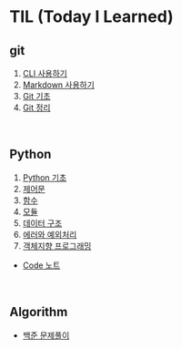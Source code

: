 # TIL (Today I Learned)

## git

1. [CLI 사용하기](startcamp/CLI.md)
2. [Markdown 사용하기](startcamp/Markdown.md)
3. [Git 기초](startcamp/Git.md)
4. [Git 정리](startcamp/Git_note.md)



<br>



## Python

1. [Python 기초](Python/Python_basic.md)
2. [제어문](Python/Control_Statement.md)
3. [함수](Python/Function.md)
4. [모듈](Python/Module.md)
5. [데이터 구조](Python/Data_Structure.md)
6. [에러와 예외처리](Python/Error_Exception)
7. [객체지향 프로그래밍](Python/OOP.md)

- [Code 노트](Python/Code_note.md)



<br>



## Algorithm

- [백준 문제풀이](baekjoon/problems.md)



